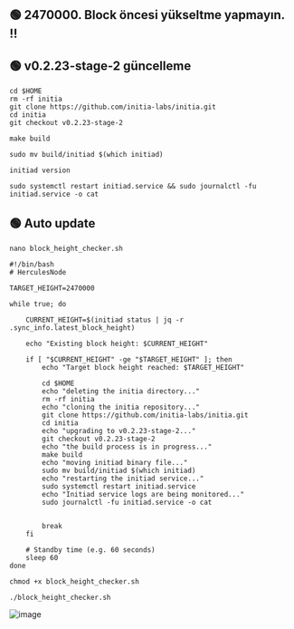 ## 🟢 2470000. Block öncesi yükseltme yapmayın. !!


## 🟢 v0.2.23-stage-2 güncelleme
```shell
cd $HOME
rm -rf initia
git clone https://github.com/initia-labs/initia.git
cd initia
git checkout v0.2.23-stage-2

make build

sudo mv build/initiad $(which initiad)
```

```shell
initiad version
```


```shell
sudo systemctl restart initiad.service && sudo journalctl -fu initiad.service -o cat
```


## 🟢 Auto update

```shell
nano block_height_checker.sh
```

```shell
#!/bin/bash
# HerculesNode

TARGET_HEIGHT=2470000

while true; do
    
    CURRENT_HEIGHT=$(initiad status | jq -r .sync_info.latest_block_height)
    
    echo "Existing block height: $CURRENT_HEIGHT"
    
    if [ "$CURRENT_HEIGHT" -ge "$TARGET_HEIGHT" ]; then
        echo "Target block height reached: $TARGET_HEIGHT"
        
        cd $HOME
        echo "deleting the initia directory..."
        rm -rf initia
        echo "cloning the initia repository..."
        git clone https://github.com/initia-labs/initia.git
        cd initia
        echo "upgrading to v0.2.23-stage-2..."
        git checkout v0.2.23-stage-2
        echo "the build process is in progress..."
        make build
        echo "moving initiad binary file..."
        sudo mv build/initiad $(which initiad)
        echo "restarting the initiad service..."
        sudo systemctl restart initiad.service
        echo "Initiad service logs are being monitored..."
        sudo journalctl -fu initiad.service -o cat
        
        
        break
    fi
    
    # Standby time (e.g. 60 seconds)
    sleep 60
done
```

```shell
chmod +x block_height_checker.sh
```

```shell
./block_height_checker.sh
```

![image](https://github.com/user-attachments/assets/2efc8b5d-bc2d-4c68-8d91-48cbfe5e1532)
